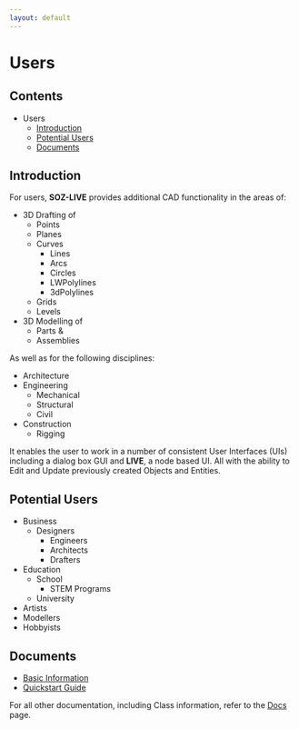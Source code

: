 ```yaml
---
layout: default
---
```


# Users

## Contents

- Users
  - [Introduction](#introduction)
  - [Potential Users](#potential-users)
  - [Documents](#documents) 

## Introduction

For users, **SOZ-LIVE** provides additional CAD functionality in the areas of:

- 3D Drafting of
  - Points
  - Planes
  - Curves
    - Lines
    - Arcs
    - Circles
    - LWPolylines
    - 3dPolylines
  - Grids
  - Levels
- 3D Modelling of
  - Parts &
  - Assemblies
  
As well as for the following disciplines:
  
- Architecture
- Engineering
  - Mechanical
  - Structural
  - Civil
- Construction
  - Rigging

It enables the user to work in a number of consistent User Interfaces (UIs) including a dialog box GUI and **LIVE**, a node based UI.
All with the ability to Edit and Update previously created Objects and Entities.

## Potential Users

- Business
	- Designers
		- Engineers
		- Architects
		- Drafters
- Education
	- School
		- STEM Programs
	- University
- Artists
- Modellers
- Hobbyists


## Documents

- [Basic Information](/docs/users-basics.html)
- [Quickstart Guide](/docs/users-quickstart.html)

For all other documentation, including Class information, refer to the [Docs](/docs.html) page.